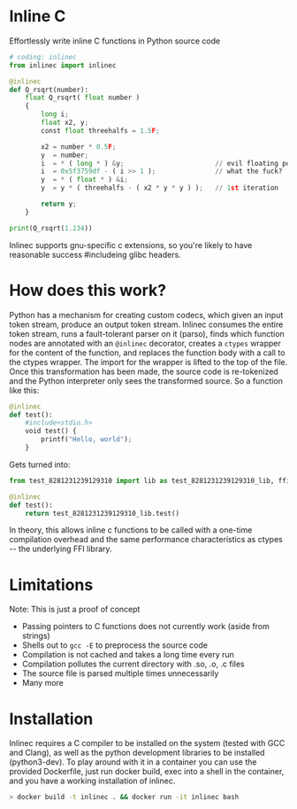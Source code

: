 # Inline C
Effortlessly write inline C functions in Python source code
```python
# coding: inlinec
from inlinec import inlinec

@inlinec
def Q_rsqrt(number):
    float Q_rsqrt( float number )
    {
        long i;
        float x2, y;
        const float threehalfs = 1.5F;

        x2 = number * 0.5F;
        y  = number;
        i  = * ( long * ) &y;                       // evil floating point bit level hacking
        i  = 0x5f3759df - ( i >> 1 );               // what the fuck? 
        y  = * ( float * ) &i;
        y  = y * ( threehalfs - ( x2 * y * y ) );   // 1st iteration

        return y;
    }

print(Q_rsqrt(1.234))
```
Inlinec supports gnu-specific c extensions, so you're likely to have reasonable success #includeing glibc headers.

# How does this work?
Python has a mechanism for creating custom codecs, which given an input token stream, produce an output token stream. Inlinec consumes the entire token stream, runs a fault-tolerant parser on it (parso), finds which function nodes are annotated with an `@inlinec` decorator, creates a `ctypes` wrapper for the content of the function, and replaces the function body with a call to the ctypes wrapper. The import for the wrapper is lifted to the top of the file. Once this transformation has been made, the source code is re-tokenized and the Python interpreter only sees the transformed source.
So a function like this:
```python
@inlinec
def test():
    #include<stdio.h>
    void test() {
        printf("Hello, world");
    }
```
Gets turned into:
```python
from test_8281231239129310 import lib as test_8281231239129310_lib, ffii as test_8281231239129310_ffi

@inlinec
def test():
    return test_8281231239129310_lib.test()
```
In theory, this allows inline c functions to be called with a one-time compilation overhead and the same performance characteristics as ctypes -- the underlying FFI library. 

# Limitations
Note: This is just a proof of concept
    
* Passing pointers to C functions does not currently work (aside from strings)
* Shells out to `gcc -E` to preprocess the source code
* Compilation is not cached and takes a long time every run
* Compilation pollutes the current directory with .so, .o, .c files
* The source file is parsed multiple times unnecessarily
* Many more


# Installation
Inlinec requires a C compiler to be installed on the system (tested with GCC and Clang), as well as the python development libraries to be installed (python3-dev).
To play around with it in a container you can use the provided Dockerfile, just run docker build, exec into a shell in the container, and you have a working installation of inlinec.
```bash
> docker build -t inlinec . && docker run -it inlinec bash
```